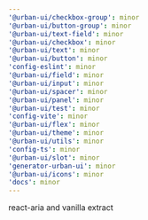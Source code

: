 ```yaml
---
'@urban-ui/checkbox-group': minor
'@urban-ui/button-group': minor
'@urban-ui/text-field': minor
'@urban-ui/checkbox': minor
'@urban-ui/text': minor
'@urban-ui/button': minor
'config-eslint': minor
'@urban-ui/field': minor
'@urban-ui/input': minor
'@urban-ui/spacer': minor
'@urban-ui/panel': minor
'@urban-ui/test': minor
'config-vite': minor
'@urban-ui/flex': minor
'@urban-ui/theme': minor
'@urban-ui/utils': minor
'config-ts': minor
'@urban-ui/slot': minor
'generator-urban-ui': minor
'@urban-ui/icons': minor
'docs': minor
---
```


react-aria and vanilla extract
